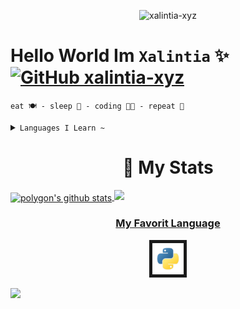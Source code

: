 <p align="center"> <img src="https://komarev.com/ghpvc/?username=xalintia-xyz&label=Viewer&color=red&style=plastic" alt="xalintia-xyz"/> </p>

# Hello World Im `Xalintia` ✨ [![GitHub xalintia-xyz](https://img.shields.io/github/followers/xalintia-xyz?label=followers&style=social)](https://github.com/xalintia-xyz)

`eat 🍽️ - sleep 🛌 - coding 🧑‍💻 - repeat 🔁`

<details close><summary><code>Languages ​​I Learn ~ </code></summary>
<br>• PYTHON <br>• SHELL<br>• NODEJS
</details>
<h1 align="center">
  🚀 My Stats
</h1></div>
<a href="https://github.com/xalintia-xyz">
  <img align="center" src="https://github-readme-stats.vercel.app/api?username=xalintia-xyz&show_icons=true&theme=dark&line_height=27" alt="polygon's github stats"/>
</a>

<a href="https://github.com/xalintia-xyz">
  <img src="https://github-readme-stats.anuraghazra1.vercel.app/api/top-langs/?username=xalintia-xyz&layout=compact&theme=radical&count_private=true&locale=de"
</a>
<h3 align='center'>My Favorit Language</h3><p align='center'>
<img src="https://raw.githubusercontent.com/github/explore/80688e429a7d4ef2fca1e82350fe8e3517d3494d/topics/python/python.png" width="50" border="5"></p>
<img src="https://cdn.dribbble.com/users/77598/screenshots/16399264/media/d86ceb1ad552398787fb76f343080aa6.gif">
